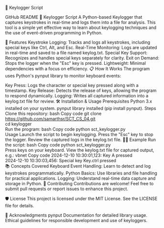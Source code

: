 🔑 Keylogger Script

GitHub README
🔑 Keylogger Script
A Python-based Keylogger that captures keystrokes in real-time and logs them into a file for analysis. This tool is a simple yet effective way to learn about keylogging techniques and the use of event-driven programming in Python.

🚀 Features
Keystroke Logging: Tracks and logs all keystrokes, including special keys like Ctrl, Alt, and Esc.
Real-Time Monitoring: Logs are updated in real-time and saved to a file named keylog.txt.
Special Key Support: Recognizes and handles special keys separately for clarity.
Exit on Demand: Stops the logger when the "Esc" key is pressed.
Lightweight: Minimal dependencies with a focus on efficiency.
📋 How It Works
The program uses Python's pynput library to monitor keyboard events:

Key Press: Logs the character or special key pressed along with a timestamp.
Key Release: Detects the release of keys, allowing the program to respond dynamically.
Logging: Writes all captured information into a keylog.txt file for review.
🛠 Installation & Usage
Prerequisites
Python 3.x installed on your system.
pynput library installed (pip install pynput).
Steps
Clone this repository:
bash
Copy code
git clone https://github.com/samarthsr/SCT_CS_04.git  
cd keylogger  
Run the program:
bash
Copy code
python sct_keylogger.py  
Usage
Launch the script to begin keylogging.
Press the "Esc" key to stop the logger.
Review the captured logs in the keylog.txt file.
👨‍💻 Example
Run the script:
bash
Copy code
python sct_keylogger.py  
Press keys on your keyboard.
View the keylog.txt file for captured output, e.g.:
vbnet
Copy code
2024-12-10 10:30:01,123: Key A pressed  
2024-12-10 10:30:03,456: Special key Key.ctrl pressed  
📚 Concepts Covered
Keyboard Event Handling: Learn to detect and log keystrokes programmatically.
Python Basics: Use libraries and file handling for practical applications.
Logging: Understand real-time data capture and storage in Python.
🤝 Contributing
Contributions are welcome! Feel free to submit pull requests or report issues to enhance this project.

🛡 License
This project is licensed under the MIT License. See the LICENSE file for details.

🌟 Acknowledgments
pynput Documentation for detailed library usage.
Ethical guidelines for responsible development and use of keyloggers.
